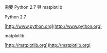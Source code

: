 需要 Python 2.7 與 matplotlib

Python 2.7

[http://www.python.org](http://www.python.org)
    
matplotlib

[http://matplotlib.org](http://matplotlib.org)